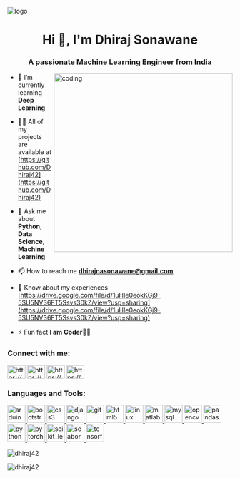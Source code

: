 ![logo](https://github.com/Dhiraj42/Dhiraj42/assets/112410533/5f08d55d-1e02-45e3-8566-4a03d1cd9495)
<h1 align="center">Hi 👋, I'm Dhiraj Sonawane</h1>
<h3 align="center">A passionate Machine Learning Engineer from India</h3>

<img align="right" alt="coding" width="400" src="https://github.com/Dhiraj42/Dhiraj42/assets/112410533/c582e1f8-2069-4e7e-849a-bae3e08e127b">

- 🌱 I’m currently learning **Deep Learning**

- 👨‍💻 All of my projects are available at [https://github.com/Dhiraj42](https://github.com/Dhiraj42)

- 💬 Ask me about **Python, Data Science, Machine Learning**

- 📫 How to reach me **dhirajnasonawane@gmail.com**

- 📄 Know about my experiences [https://drive.google.com/file/d/1uHIe0eokKGj9-5SU5NV36FT5Ssvs30kZ/view?usp=sharing](https://drive.google.com/file/d/1uHIe0eokKGj9-5SU5NV36FT5Ssvs30kZ/view?usp=sharing)

- ⚡ Fun fact **I am Coder👨‍💻**

<h3 align="left">Connect with me:</h3>
<p align="left">
<a href="https://linkedin.com/in/https://www.linkedin.com/in/dhiraj2001/" target="blank"><img align="center" src="https://raw.githubusercontent.com/rahuldkjain/github-profile-readme-generator/master/src/images/icons/Social/linked-in-alt.svg" alt="https://www.linkedin.com/in/dhiraj2001/" height="30" width="40" /></a>
<a href="https://stackoverflow.com/users/https://stackoverflow.com/users/20446768/dhiraj-sonawane" target="blank"><img align="center" src="https://raw.githubusercontent.com/rahuldkjain/github-profile-readme-generator/master/src/images/icons/Social/stack-overflow.svg" alt="https://stackoverflow.com/users/20446768/dhiraj-sonawane" height="30" width="40" /></a>
<a href="https://kaggle.com/https://www.kaggle.com/dhirajsonawane2" target="blank"><img align="center" src="https://raw.githubusercontent.com/rahuldkjain/github-profile-readme-generator/master/src/images/icons/Social/kaggle.svg" alt="https://www.kaggle.com/dhirajsonawane2" height="30" width="40" /></a>
<a href="https://instagram.com/https://www.instagram.com/its_dhiraj19/" target="blank"><img align="center" src="https://raw.githubusercontent.com/rahuldkjain/github-profile-readme-generator/master/src/images/icons/Social/instagram.svg" alt="https://www.instagram.com/its_dhiraj19/" height="30" width="40" /></a>
</p>

<h3 align="left">Languages and Tools:</h3>
<p align="left"> <a href="https://www.arduino.cc/" target="_blank" rel="noreferrer"> <img src="https://cdn.worldvectorlogo.com/logos/arduino-1.svg" alt="arduino" width="40" height="40"/> </a> <a href="https://getbootstrap.com" target="_blank" rel="noreferrer"> <img src="https://github.com/Dhiraj42/Dhiraj42/assets/112410533/55448ac8-ed2a-47e9-b7cd-fe76e1b7623c" alt="bootstrap" width="40" height="40"/> </a> <a href="https://www.w3schools.com/css/" target="_blank" rel="noreferrer"> <img src="https://github.com/Dhiraj42/Dhiraj42/assets/112410533/b5ab186a-f6dc-483c-ad95-4fc718a1d68c" alt="css3" width="40" height="40"/> </a> <a href="https://www.djangoproject.com/" target="_blank" rel="noreferrer"> <img src="https://cdn.worldvectorlogo.com/logos/django.svg" alt="django" width="40" height="40"/> </a> <a href="https://git-scm.com/" target="_blank" rel="noreferrer"> <img src="https://www.vectorlogo.zone/logos/git-scm/git-scm-icon.svg" alt="git" width="40" height="40"/> </a> <a href="https://www.w3.org/html/" target="_blank" rel="noreferrer"> <img src="https://github.com/Dhiraj42/Dhiraj42/assets/112410533/8f9c0d9c-5204-44b4-a0c9-9b46f20fd69b" alt="html5" width="40" height="40"/> </a> <a href="https://www.linux.org/" target="_blank" rel="noreferrer"> <img src="https://github.com/Dhiraj42/Dhiraj42/assets/112410533/d2554832-88ca-4c5a-95ae-49a6abf28ac4" alt="linux" width="40" height="40"/> </a> <a href="https://www.mathworks.com/" target="_blank" rel="noreferrer"> <img src="https://upload.wikimedia.org/wikipedia/commons/2/21/Matlab_Logo.png" alt="matlab" width="40" height="40"/> </a> <a href="https://www.mysql.com/" target="_blank" rel="noreferrer"> <img src="https://github.com/Dhiraj42/Dhiraj42/assets/112410533/64869f5d-b678-4787-9ebc-225746e1c4f9" alt="mysql" width="40" height="40"/> </a> <a href="https://opencv.org/" target="_blank" rel="noreferrer"> <img src="https://www.vectorlogo.zone/logos/opencv/opencv-icon.svg" alt="opencv" width="40" height="40"/> </a> <a href="https://pandas.pydata.org/" target="_blank" rel="noreferrer"> <img src="https://github.com/Dhiraj42/Dhiraj42/assets/112410533/0e8852f4-11ea-4fa3-bd0f-4bc77dca9173" alt="pandas" width="40" height="40"/> </a> <a href="https://www.python.org" target="_blank" rel="noreferrer"> <img src="https://github.com/Dhiraj42/Dhiraj42/assets/112410533/e35117d2-583f-4e84-b3da-e7dbb226dc86" alt="python" width="40" height="40"/> </a> <a href="https://pytorch.org/" target="_blank" rel="noreferrer"> <img src="https://www.vectorlogo.zone/logos/pytorch/pytorch-icon.svg" alt="pytorch" width="40" height="40"/> </a> <a href="https://scikit-learn.org/" target="_blank" rel="noreferrer"> <img src="https://upload.wikimedia.org/wikipedia/commons/0/05/Scikit_learn_logo_small.svg" alt="scikit_learn" width="40" height="40"/> </a> <a href="https://seaborn.pydata.org/" target="_blank" rel="noreferrer"> <img src="https://seaborn.pydata.org/_images/logo-mark-lightbg.svg" alt="seaborn" width="40" height="40"/> </a> <a href="https://www.tensorflow.org" target="_blank" rel="noreferrer"> <img src="https://www.vectorlogo.zone/logos/tensorflow/tensorflow-icon.svg" alt="tensorflow" width="40" height="40"/> </a> </p>

<p><img align="center" src="https://github-readme-stats.vercel.app/api/top-langs?username=dhiraj42&show_icons=true&locale=en&layout=compact" alt="dhiraj42" /></p>

<p><img align="center" src="https://github-readme-streak-stats.herokuapp.com/?user=dhiraj42&" alt="dhiraj42" /></p>
